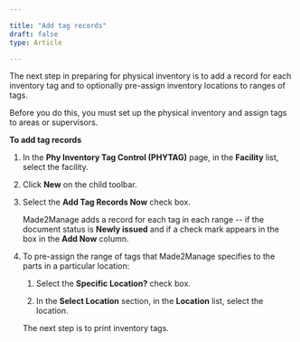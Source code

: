 ```yaml
---

title: "Add tag records"
draft: false
type: Article

---
```


The next step in preparing for physical inventory is to add a record for each inventory tag and to optionally pre-assign inventory locations to ranges of tags.

Before you do this, you must set up the physical inventory and assign tags to areas or supervisors.

**To add **tag** records**

1. In the **Phy Inventory Tag Control (PHYTAG)** page, in the **Facility** list, select the facility.

2. Click **New** on the child toolbar.

3. Select the **Add Tag Records Now** check box.

    Made2Manage adds a record for each tag in each range -- if the document status is **Newly issued** and if a check mark appears in the box in the **Add Now** column.

4. To pre-assign the range of tags that Made2Manage specifies to the parts in a particular location:

    1. Select the **Specific Location?** check box.

    2. In the **Select Location** section, in the **Location** list, select the location.

    The next step is to print inventory tags.



​